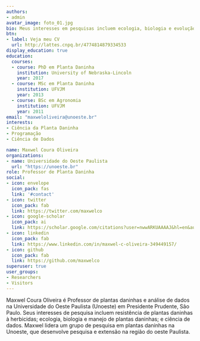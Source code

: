 ```yaml
---
authors:
- admin
avatar_image: foto_01.jpg
bio: Meus interesses em pesquisas incluem ecologia, biologia e evolução de plantas daninhas à herbicidas.
btn:
- label: Veja meu CV
  url: http://lattes.cnpq.br/4774814879334533
display_education: true
education:
  courses:
  - course: PhD em Planta Daninha
    institution: University of Nebraska-Lincoln
    year: 2017
  - course: MSc em Planta Daninha
    institution: UFVJM
    year: 2013
  - course: BSc em Agronomia
    institution: UFVJM
    year: 2011
email: "maxweloliveira@unoeste.br"
interests:
- Ciência da Planta Daninha
- Programação
- Ciência de Dados

name: Maxwel Coura Oliveira
organizations:
- name: Universidade do Oeste Paulista
  url: "https://unoeste.br"
role: Professor de Planta Daninha
social:
- icon: envelope
  icon_pack: fas
  link: '#contact'
- icon: twitter
  icon_pack: fab
  link: https://twitter.com/maxwelco
- icon: google-scholar
  icon_pack: ai
  link: https://scholar.google.com/citations?user=nwwARKUAAAAJ&hl=en&authuser=1
- icon: linkedin
  icon_pack: fab
  link: https://www.linkedin.com/in/maxwel-c-oliveira-349449157/
- icon: github
  icon_pack: fab
  link: https://github.com/maxwelco
superuser: true
user_groups:
- Researchers
- Visitors
---
```


Maxwel Coura Oliveira é Professor de plantas daninhas e análise de dados na Universidade do Oeste Paulista (Unoeste) em Presidente Prudente, São Paulo. Seus interesses de pesquisa incluem resistência de plantas daninhas à herbicidas; ecologia, biologia e manejo de plantas daninhas; e ciência de dados. Maxwel lidera um grupo de pesquisa em plantas daninhas na Unoeste, que desenvolve pesquisa e extensão na região do oeste Paulista.

